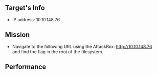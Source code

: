 ## Target's Info
- IP address: 10.10.148.76

## Mission
- Navigate to the following URL using the AttackBox: http://10.10.148.76 and find the flag in the root of the filesystem.

## Performance
